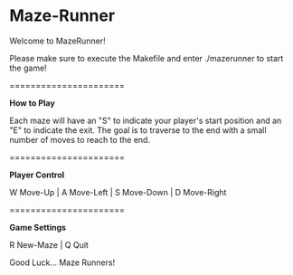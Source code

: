# Maze-Runner
Welcome to MazeRunner!


Please make sure to execute the Makefile and enter ./mazerunner to start the game!

======================

**How to Play**

Each maze will have an "S" to indicate your player's start position and an "E" to indicate the exit.
The goal is to traverse to the end with a small number of moves to reach to the end.

======================

**Player Control**

W Move-Up | A Move-Left | S Move-Down | D Move-Right

======================

**Game Settings**

R New-Maze | Q Quit


Good Luck... Maze Runners!
